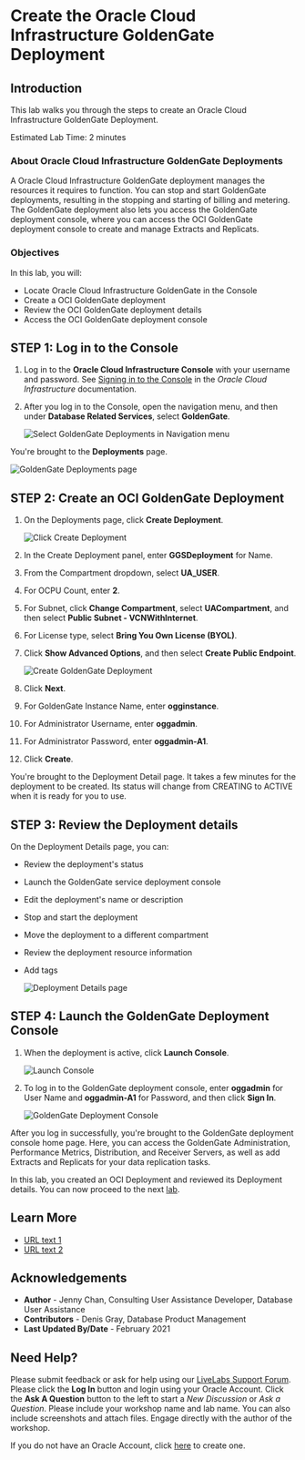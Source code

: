 # Create the Oracle Cloud Infrastructure GoldenGate Deployment

## Introduction

This lab walks you through the steps to create an Oracle Cloud Infrastructure GoldenGate Deployment.

Estimated Lab Time: 2 minutes

### About Oracle Cloud Infrastructure GoldenGate Deployments
A Oracle Cloud Infrastructure GoldenGate deployment manages the resources it requires to function. You can stop and start GoldenGate deployments, resulting in the stopping and starting of billing and metering. The GoldenGate deployment also lets you access the GoldenGate deployment console, where you can access the OCI GoldenGate deployment console to create and manage Extracts and Replicats.

### Objectives

In this lab, you will:
* Locate Oracle Cloud Infrastructure GoldenGate in the Console
* Create a OCI GoldenGate deployment
* Review the OCI GoldenGate deployment details
* Access the OCI GoldenGate deployment console

## **STEP 1**: Log in to the Console

1. Log in to the **Oracle Cloud Infrastructure Console** with your username and password. See [Signing in to the Console](https://docs.cloud.oracle.com/en-us/iaas/Content/GSG/Tasks/signingin.htm) in the *Oracle Cloud Infrastructure* documentation.

2. After you log in to the Console, open the navigation menu, and then under **Database Related Services**, select **GoldenGate**.

   ![Select GoldenGate Deployments in Navigation menu](images/01-01-02.png "Access GoldenGate service")

You're brought to the **Deployments** page.

   ![GoldenGate Deployments page](images/01-01-02a.png "Deployments page")

## **STEP 2:** Create an OCI GoldenGate Deployment

1. On the Deployments page, click **Create Deployment**.

   ![Click Create Deployment](images/01-02-01.png "Create a deployment")

2. In the Create Deployment panel, enter **GGSDeployment** for Name.

3. From the Compartment dropdown, select **UA_USER**.

4. For OCPU Count, enter **2**.

5. For Subnet, click **Change Compartment**, select **UACompartment**, and then select **Public Subnet - VCNWithInternet**.

6. For License type, select **Bring You Own License (BYOL)**.

7. Click **Show Advanced Options**, and then select **Create Public Endpoint**.

   ![Create GoldenGate Deployment](images/02_07_ggs-createdeployment.png "Create GoldenGate Deployment")

8. Click **Next**.

9. For GoldenGate Instance Name, enter **ogginstance**.

10. For Administrator Username, enter **oggadmin**.

11. For Administrator Password, enter **oggadmin-A1**.

12. Click **Create**.

You're brought to the Deployment Detail page. It takes a few minutes for the deployment to be created. Its status will change from CREATING to ACTIVE when it is ready for you to use.

## **STEP 3:** Review the Deployment details

On the Deployment Details page, you can:

* Review the deployment's status
* Launch the GoldenGate service deployment console
* Edit the deployment's name or description
* Stop and start the deployment
* Move the deployment to a different compartment
* Review the deployment resource information
* Add tags

    ![Deployment Details page](images/01-03-gg_deployment_details.png "GoldenGate Deployment details")

## **STEP 4:** Launch the GoldenGate Deployment Console

1. When the deployment is active, click **Launch Console**.

    ![Launch Console](images/04-01-ggs-launchconsole.png)

2. To log in to the GoldenGate deployment console, enter **oggadmin** for User Name and **oggadmin-A1** for Password, and then click **Sign In**.

    ![GoldenGate Deployment Console](images/04-02-ggs-deploymentconsole-signin.png)

After you log in successfully, you're brought to the GoldenGate deployment console home page. Here, you can access the GoldenGate Administration, Performance Metrics, Distribution, and Receiver Servers, as well as add Extracts and Replicats for your data replication tasks.

In this lab, you created an OCI Deployment and reviewed its Deployment details. You can now proceed to the next [lab](#next).

## Learn More

* [URL text 1](http://docs.oracle.com)
* [URL text 2](http://docs.oracle.com)

## Acknowledgements
* **Author** - Jenny Chan, Consulting User Assistance Developer, Database User Assistance
* **Contributors** -  Denis Gray, Database Product Management
* **Last Updated By/Date** - February 2021

## Need Help?
Please submit feedback or ask for help using our [LiveLabs Support Forum](https://community.oracle.com/tech/developers/categories/livelabsdiscussions). Please click the **Log In** button and login using your Oracle Account. Click the **Ask A Question** button to the left to start a *New Discussion* or *Ask a Question*.  Please include your workshop name and lab name.  You can also include screenshots and attach files.  Engage directly with the author of the workshop.

If you do not have an Oracle Account, click [here](https://profile.oracle.com/myprofile/account/create-account.jspx) to create one.
